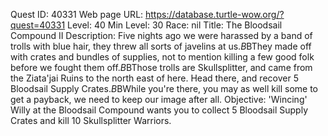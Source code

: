 Quest ID: 40331
Web page URL: https://database.turtle-wow.org/?quest=40331
Level: 40
Min Level: 30
Race: nil
Title: The Bloodsail Compound II
Description: Five nights ago we were harassed by a band of trolls with blue hair, they threw all sorts of javelins at us.$B$BThey made off with crates and bundles of supplies, not to mention killing a few good folk before we fought them off.$B$BThose trolls are Skullsplitter, and came from the Ziata'jai Ruins to the north east of here. Head there, and recover 5 Bloodsail Supply Crates.$B$BWhile you're there, you may as well kill some to get a payback, we need to keep our image after all.
Objective: 'Wincing' Willy at the Bloodsail Compound wants you to collect 5 Bloodsail Supply Crates and kill 10 Skullsplitter Warriors.
